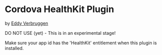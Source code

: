 # Cordova HealthKit Plugin

by [Eddy Verbruggen](http://www.x-services.nl)


DO NOT USE (yet) - This is in an experimental stage!

Make sure your app id has the 'HealthKit' entitlement when this plugin is installed.